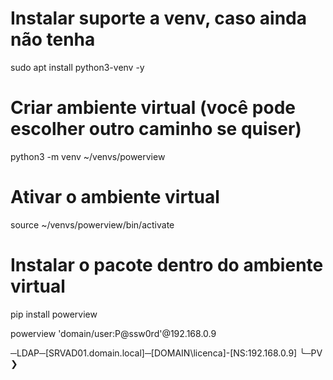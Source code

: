 # Instalar suporte a venv, caso ainda não tenha
sudo apt install python3-venv -y

# Criar ambiente virtual (você pode escolher outro caminho se quiser)
python3 -m venv ~/venvs/powerview

# Ativar o ambiente virtual
source ~/venvs/powerview/bin/activate

# Instalar o pacote dentro do ambiente virtual
pip install powerview


powerview 'domain/user:P@ssw0rd'@192.168.0.9

─LDAP─[SRVAD01.domain.local]─[DOMAIN\licenca]-[NS:192.168.0.9]
╰─PV ❯ 
